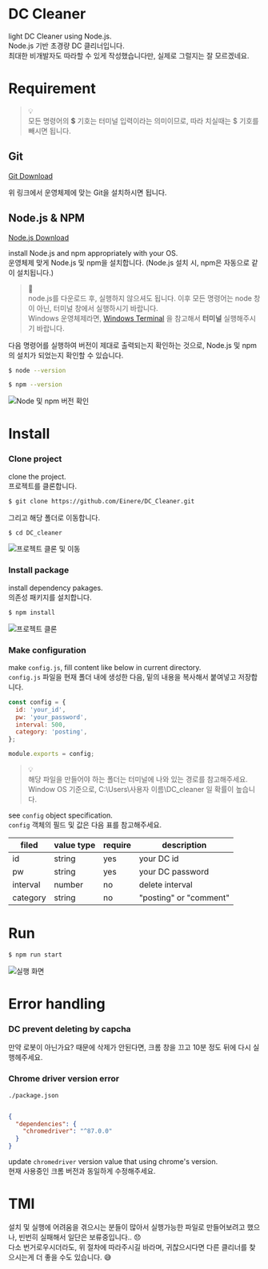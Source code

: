 # DC Cleaner

light DC Cleaner using Node.js.  
Node.js 기반 초경량 DC 클리너입니다.  
최대한 비개발자도 따라할 수 있게 작성했습니다만, 실제로 그럴지는 잘 모르겠네요.    

# Requirement

> 💡  
> 모든 명령어의 **$** 기호는 터미널 입력이라는 의미이므로, 따라 치실때는 $ 기호를 빼시면 됩니다.

## Git

[Git Download](https://git-scm.com/downloads)

위 링크에서 운영체제에 맞는 Git을 설치하시면 됩니다.

## Node.js & NPM

[Node.js Download](https://nodejs.org/ko/download/)

install Node.js and npm appropriately with your OS.  
운영체제 맞게 Node.js 및 npm을 설치합니다. (Node.js 설치 시, npm은 자동으로 같이 설치됩니다.)  

> 🚨  
> node.js를 다운로드 후, 실행하지 않으셔도 됩니다. 
> 이후 모든 명령어는 node 창이 아닌, 터미널 창에서 실행하시기 바랍니다.  
> Windows 운영체제라면, [Windows Terminal](https://docs.microsoft.com/ko-kr/windows/terminal/get-started) 을 참고해서 **터미널** 실행해주시기 바랍니다.

다음 명령어를 실행하여 버전이 제대로 출력되는지 확인하는 것으로, Node.js 및 npm의 설치가 되었는지 확인할 수 있습니다.

```bash
$ node --version
```

```bash
$ npm --version
```

![Node 및 npm 버전 확인](./1.png)

# Install

### Clone project  

clone the project.  
프로젝트를 클론합니다.  

```bash
$ git clone https://github.com/Einere/DC_Cleaner.git
```

그리고 해당 폴더로 이동합니다.
```bash
$ cd DC_cleaner
```

![프로젝트 클론 및 이동](./2.png)

### Install package

install dependency pakages.  
의존성 패키지를 설치합니다.  

```bash
$ npm install
```

![프로젝트 클론](3.png)

### Make configuration

make `config.js`, fill content like below in current directory.  
`config.js` 파일을 현재 폴더 내에 생성한 다음, 밑의 내용을 복사해서 붙여넣고 저장합니다.

```javascript
const config = {
  id: 'your_id',
  pw: 'your_password',
  interval: 500,
  category: 'posting',
};

module.exports = config;
```

> 💡  
> 해당 파일을 만들어야 하는 폴더는 터미널에 나와 있는 경로를 참고해주세요.
> Window OS 기준으로, C:\Users\사용자 이름\DC_cleaner 일 확률이 높습니다.

see `config` object specification.  
`config` 객체의 필드 및 값은 다음 표를 참고해주세요.

| filed    	| value type 	| require 	| description            	|
|----------	|------------	|---------	|------------------------	|
| id       	| string     	| yes     	| your DC id             	|
| pw       	| string     	| yes     	| your DC password       	|
| interval 	| number     	| no      	| delete interval        	|
| category 	| string     	| no      	| "posting" or "comment" 	|



# Run

```bash
$ npm run start
```

![실행 화면](./dc_cleaner.gif)

# Error handling

### DC prevent deleting by capcha

만약 로봇이 아닌가요? 때문에 삭제가 안된다면, 크롬 창을 끄고 10분 정도 뒤에 다시 실행헤주세요.

### Chrome driver version error

`./package.json`

```json

{
  "dependencies": {
    "chromedriver": "^87.0.0"
  }
}
```

update `chromedriver` version value that using chrome's version.  
현재 사용중인 크롬 버전과 동일하게 수정해주세요.

# TMI

설치 및 실행에 어려움을 겪으시는 분들이 많아서 실행가능한 파일로 만들어보려고 했으나, 빈번히 실패해서 일단은 보류중입니다.. 😞  
다소 번거로우시더라도, 위 절차에 따라주시길 바라며, 귀찮으시다면 다른 클리너를 찾으시는게 더 좋을 수도 있습니다. 😅  
